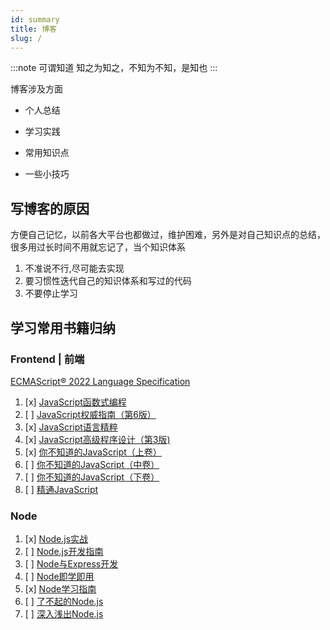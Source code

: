 ```yaml
---
id: summary
title: 博客
slug: /
---
```


:::note 可谓知道
知之为知之，不知为不知，是知也
:::

博客涉及方面

- 个人总结

- 学习实践

- 常用知识点

- 一些小技巧

## 写博客的原因

方便自己记忆，以前各大平台也都做过，维护困难，另外是对自己知识点的总结，很多用过长时间不用就忘记了，当个知识体系

1. 不准说不行,尽可能去实现
2. 要习惯性迭代自己的知识体系和写过的代码
3. 不要停止学习


## 学习常用书籍归纳

### Frontend | 前端

[ECMAScript® 2022 Language Specification](https://tc39.es/ecma262/)

1. [x] [JavaScript函数式编程](https://github.com/HondryTravis/Developer-Books/blob/master/JavaScript/JavaScript函数式编程.pdf)
2. [ ] [JavaScript权威指南（第6版）](https://github.com/HondryTravis/Developer-Books/blob/master/JavaScript/JavaScript权威指南（第6版）.pdf)
3. [x] [JavaScript语言精粹](https://github.com/HondryTravis/Developer-Books/blob/master/JavaScript/JavaScript语言精粹.pdf)
4. [x] [JavaScript高级程序设计（第3版)](https://github.com/HondryTravis/Developer-Books/blob/master/JavaScript/JavaScript高级程序设计（第3版）.pdf)
5. [x] [你不知道的JavaScript（上卷）](https://github.com/HondryTravis/Developer-Books/blob/master/JavaScript/你不知道的JavaScript（上卷）.pdf)
6. [ ] [你不知道的JavaScript（中卷）](https://github.com/HondryTravis/Developer-Books/blob/master/JavaScript/你不知道的JavaScript（中卷）.pdf)
7. [ ] [你不知道的JavaScript（下卷）](https://github.com/HondryTravis/Developer-Books/blob/master/JavaScript/你不知道的JavaScript（下卷）.pdf)
8. [ ] [精通JavaScript](https://github.com/HondryTravis/Developer-Books/blob/master/JavaScript/精通JavaScript.pdf)

### Node

1. [x] [Node.js实战](https://github.com/HondryTravis/Developer-Books/blob/master/NodeJS/Node.js实战.pdf)
2. [ ] [Node.js开发指南](https://github.com/HondryTravis/Developer-Books/blob/master/NodeJS/Node.js开发指南.pdf)
3. [ ] [Node与Express开发](https://github.com/HondryTravis/Developer-Books/blob/master/NodeJS/Node与Express开发.pdf)
4. [ ] [Node即学即用](https://github.com/HondryTravis/Developer-Books/blob/master/NodeJS/Node即学即用.pdf)
5. [x] [Node学习指南](https://github.com/HondryTravis/Developer-Books/blob/master/NodeJS/Node学习指南.pdf)
6. [ ] [了不起的Node.js](https://github.com/HondryTravis/Developer-Books/blob/master/NodeJS/了不起的Node.js.pdf)
7. [ ] [深入浅出Node.js](https://github.com/HondryTravis/Developer-Books/blob/master/NodeJS/深入浅出Node.js.pdf)